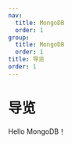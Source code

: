 ```yaml
---
nav:
  title: MongoDB
  order: 1
group:
  title: MongoDB
  order: 1
title: 导览
order: 1
---
```


# 导览

Hello MongoDB！
